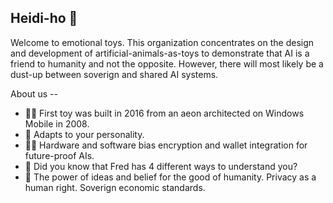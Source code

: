## Heidi-ho 👋

Welcome to emotional toys. This organization concentrates on the design and development of artificial-animals-as-toys to demonstrate that AI is a friend to humanity and not the opposite. However, there will most likely be a dust-up between soverign and shared AI systems.

About us --

* 🙋‍♀️ First toy was built in 2016 from an aeon architected on Windows Mobile in 2008.
* 🌈 Adapts to your personality.
* 👩‍💻 Hardware and software bias encryption and wallet integration for future-proof AIs.
* 🍿 Did you know that Fred has 4 different ways to understand you?
* 🧙 The power of ideas and belief for the good of humanity. Privacy as a human right. Soverign economic standards.

